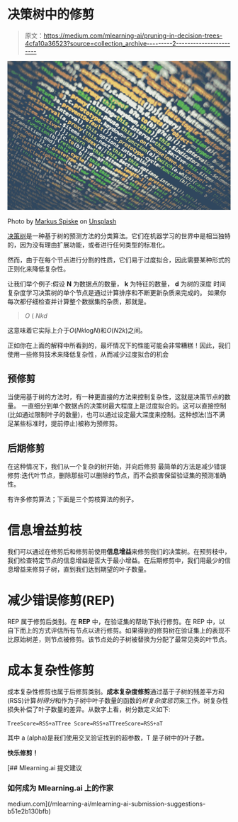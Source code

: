 # 决策树中的修剪

> 原文：<https://medium.com/mlearning-ai/pruning-in-decision-trees-4cfa10a36523?source=collection_archive---------2----------------------->

![](img/18bf4bc0d65534e3fe0743d36f8439ff.png)

Photo by [Markus Spiske](https://unsplash.com/@markusspiske?utm_source=medium&utm_medium=referral) on [Unsplash](https://unsplash.com?utm_source=medium&utm_medium=referral)

[决策树](/mlearning-ai/a-gentle-introduction-to-decision-trees-3f85fb0c451e)是一种基于树的预测方法的分类算法。它们在机器学习的世界中是相当独特的，因为没有理由扩展功能，或者进行任何类型的标准化。

然而，由于在每个节点进行分割的性质，它们易于过度拟合，因此需要某种形式的正则化来降低复杂性。

让我们举个例子:假设 **N** 为数据点的数量， **k** 为特征的数量， **d** 为树的深度
时间复杂度学习决策树的单个节点是通过计算排序和不断更新杂质来完成的。
如果你每次都仔细检查并计算整个数据集的杂质，那就是。

> *O* ( *Nkd*

这意味着它实际上介于*O*(*Nk*log*N*)和*O*(*N*2*k*)之间。

正如你在上面的解释中所看到的，最坏情况下的性能可能会非常糟糕！因此，我们使用一些修剪技术来降低复杂性，从而减少过度拟合的机会

## 预修剪

当使用基于树的方法时，有一种更直接的方法来控制复杂性，这就是决策节点的数量。
一直细分到单个数据点的决策树最大程度上是过度拟合的。这可以直接控制(比如通过限制叶子的数量)，也可以通过设定最大深度来控制。这种想法(当不满足某些标准时，提前停止)被称为预修剪。

## 后期修剪

在这种情况下，我们从一个复杂的树开始，并向后修剪
最简单的方法是减少错误修剪:迭代叶节点，删除那些可以删除的节点，而不会损害保留验证集的预测准确性。

有许多修剪算法；下面是三个剪枝算法的例子。

# 信息增益剪枝

我们可以通过在修剪后和修剪前使用**信息增益**来修剪我们的决策树。在预剪枝中，我们检查特定节点的信息增益是否大于最小增益。在后期修剪中，我们用最少的信息增益来修剪子树，直到我们达到期望的叶子数量。

# 减少错误修剪(REP)

REP 属于修剪后类别。在 **REP** 中，在验证集的帮助下执行修剪。在 REP 中，以自下而上的方式评估所有节点以进行修剪。如果得到的修剪树在验证集上的表现不比原始树差，则节点被修剪。该节点处的子树被替换为分配了最常见类的叶节点。

# 成本复杂性修剪

成本复杂性修剪也属于后修剪类别。**成本复杂度修剪**通过基于子树的残差平方和(RSS)计算*树得分*和作为子树中叶子数量的函数的*树复杂度惩罚*来工作。树复杂性损失补偿了叶子数量的差异。从数字上看，树分数定义如下:

```
TreeScore=RSS+aTTree Score=RSS+aTTreeScore=RSS+aT
```

其中 a (alpha)是我们使用交叉验证找到的超参数，T 是子树中的叶子数。

**快乐修剪！**

[](/mlearning-ai/mlearning-ai-submission-suggestions-b51e2b130bfb) [## Mlearning.ai 提交建议

### 如何成为 Mlearning.ai 上的作家

medium.com](/mlearning-ai/mlearning-ai-submission-suggestions-b51e2b130bfb)